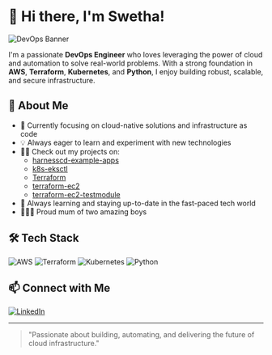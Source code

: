 # 👋 Hi there, I'm Swetha!

![DevOps Banner](https://img.shields.io/badge/DevOps-AWS%20%7C%20Terraform%20%7C%20Kubernetes%20%7C%20Python-blueviolet?style=for-the-badge)

I'm a passionate **DevOps Engineer** who loves leveraging the power of cloud and automation to solve real-world problems. With a strong foundation in **AWS**, **Terraform**, **Kubernetes**, and **Python**, I enjoy building robust, scalable, and secure infrastructure.

## 🚀 About Me

- 🔭 Currently focusing on cloud-native solutions and infrastructure as code
- 💡 Always eager to learn and experiment with new technologies
- 👩‍💻 Check out my projects on:
  - [harnesscd-example-apps](https://github.com/swethas87/harnesscd-example-apps)
  - [k8s-eksctl](https://github.com/swethas87/k8s-eksctl)
  - [Terraform](https://github.com/swethas87/Terraform)
  - [terraform-ec2](https://github.com/swethas87/terraform-ec2)
  - [terraform-ec2-testmodule](https://github.com/swethas87/terraform-ec2-testmodule)
- 🌱 Always learning and staying up-to-date in the fast-paced tech world
- 👩‍👦‍👦 Proud mum of two amazing boys

## 🛠️ Tech Stack

![AWS](https://img.shields.io/badge/AWS-%23FF9900.svg?style=flat&logo=amazon-aws&logoColor=white)
![Terraform](https://img.shields.io/badge/Terraform-%235835CC.svg?style=flat&logo=terraform&logoColor=white)
![Kubernetes](https://img.shields.io/badge/Kubernetes-%23326CE5.svg?style=flat&logo=kubernetes&logoColor=white)
![Python](https://img.shields.io/badge/Python-%233776AB.svg?style=flat&logo=python&logoColor=white)

## 📫 Connect with Me

[![LinkedIn](https://img.shields.io/badge/LinkedIn-blue?logo=linkedin&logoColor=white)](https://www.linkedin.com/in/swetha-s-73160b22/)

---

> "Passionate about building, automating, and delivering the future of cloud infrastructure."
